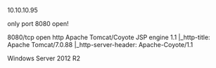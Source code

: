 
10.10.10.95

only port 8080 open!

8080/tcp open  http    Apache Tomcat/Coyote JSP engine 1.1
|_http-title: Apache Tomcat/7.0.88
|_http-server-header: Apache-Coyote/1.1

Windows Server 2012 R2


